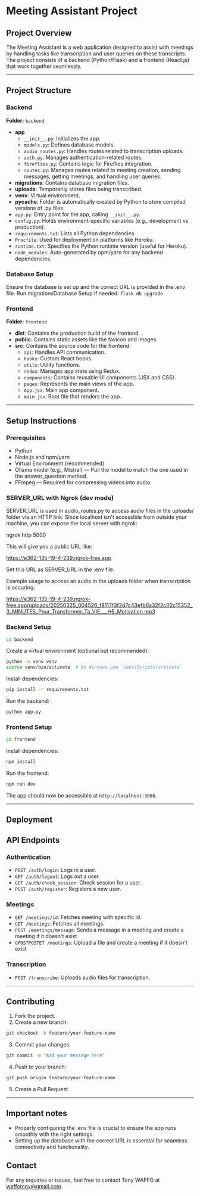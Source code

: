 # Meeting Assistant Project

## Project Overview
The Meeting Assistant is a web application designed to assist with meetings by handling tasks like transcription and user queries on these transcripts. The project consists of a backend (Python/Flask) and a frontend (React.js) that work together seamlessly.

---

## Project Structure

### Backend
**Folder:** `backend`

- **app**
  - `__init__.py`: Initializes the app.
  - `models.py`: Defines database models.
  - `audio_routes.py`: Handles routes related to transcription uploads.
  - `auth.py`: Manages authentication-related routes.
  - `fireflies.py`: Contains logic for Fireflies integration.
  - `routes.py`: Manages routes related to meeting creation, sending messages, getting meetings, and handling user queries.
- **migrations**: Contains database migration files.
- **uploads**: Temporarily stores files being transcribed.
- **venv**: Virtual environment.
- **__pycache__**: Folder is automatically created by Python to store compiled versions of .py files
- `app.py`: Entry point for the app, calling `__init__.py`.
- `config.py`: Holds environment-specific variables (e.g., development vs production).
- `requirements.txt`: Lists all Python dependencies.
- `Procfile`: Used for deployment on platforms like Heroku.
- `runtime.txt`: Specifies the Python runtime version (useful for Heroku).
- `node_modules`: Auto-generated by npm/yarn for any backend dependencies.

### Database Setup
Ensure the database is set up and the correct URL is provided in the .env file. Run migrationsDatabase Setup if needed:
`flask db upgrade`


### Frontend
**Folder:** `frontend`

- **dist**: Contains the production build of the frontend.
- **public**: Contains static assets like the favicon and images.
- **src**: Contains the source code for the frontend:
  - `api`: Handles API communication.
  - `hooks`: Custom React hooks.
  - `utils`: Utility functions.
  - `redux`: Manages app state using Redux.
  - `components`: Contains reusable UI components (JSX and CSS).
  - `pages`: Represents the main views of the app.
  - `App.jsx`: Main app component.
  - `main.jsx`: Root file that renders the app.

---

## Setup Instructions

### Prerequisites
- Python
- Node.js and npm/yarn
- Virtual Environment (recommended)
- Ollama model (e.g., Mistral) — Pull the model to match the one used in the answer_question method.
- FFmpeg — Required for compressing videos into audio.

### SERVER_URL with Ngrok (dev mode)
SERVER_URL is used in audio_routes.py to access audio files in the uploads/ folder via an HTTP link. Since localhost isn't accessible from outside your machine, you can expose the local server with ngrok:

ngrok http 5000

This will give you a public URL like:

https://e362-135-19-4-239.ngrok-free.app

Set this URL as SERVER_URL in the .env file.

Example usage to access an audio in the uploads folder when transcription is occuring:

https://e362-135-19-4-239.ngrok-free.app/uploads/20250325_004526_f8117f3f2d7c43efb6a32f2c02c15352_3_MINUTES_Pour_Transformer_Ta_VIE___H5_Motivation.mp3

### Backend Setup
```bash
cd backend
```

Create a virtual environment (optional but recommended):
```bash
python -m venv venv
source venv/bin/activate  # On Windows use `venv\Scripts\activate`
```

Install dependencies:
```bash
pip install -r requirements.txt
```

Run the backend:
```bash
python app.py
```

### Frontend Setup
```bash
cd frontend
```

Install dependencies:
```bash
npm install
```

Run the frontend:
```bash
npm run dev
```

The app should now be accessible at `http://localhost:3000`.

---

## Deployment


## API Endpoints

### Authentication
- `POST /auth/login`: Logs in a user.
- `GET /auth/logout`: Logs out a user.
- `GET /auth/check_session`: Check session for a user.
- `POST /auth/register`: Registers a new user.

### Meetings
- `GET /meetings/id`: Fetches meeting with specific id.
- `GET /meetings`: Fetches all meetings.
- `POST /meetings/message`: Sends a message in a meeting and create a meeting if it doesn't exist
- `GPOSTPOSTET /meetings`: Upload a file and create a meeting if it doesn't exist

### Transcription
- `POST /transcribe`: Uploads audio files for transcription.

---

## Contributing
1. Fork the project.
2. Create a new branch:
```bash
git checkout -b feature/your-feature-name
```
3. Commit your changes:
```bash
git commit -m "Add your message here"
```
4. Push to your branch:
```bash
git push origin feature/your-feature-name
```
5. Create a Pull Request.

---
## Important notes
- Properly configuring the .env file is crucial to ensure the app runs smoothly with the right settings.
- Setting up the database with the correct URL is essential for seamless connectivity and functionality.
## Contact
For any inquiries or issues, feel free to contact Tony WAFFO at waffotony@gmail.com.

